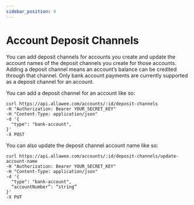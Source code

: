 ```yaml
---
sidebar_position: 4
---
```


# Account Deposit Channels

You can add deposit channels for accounts you create and update the account names of the deposit channels you create for those accounts. Adding a deposit channel means an account’s balance can be credited through that channel. Only bank account payments are currently supported as a deposit channel for an account.

You can add a deposit channel for an account like so:

```
curl https://api.allawee.com/accounts/:id/deposit-channels
-H "Authorization: Bearer YOUR_SECRET_KEY"
-H "Content-Type: application/json"
-d '{
  "type": "bank-account",
}'
-X POST
```

You can also update the deposit channel account name like so:

```
curl https://api.allawee.com/accounts/:id/deposit-channels/update-account-name
-H "Authorization: Bearer YOUR_SECRET_KEY"
-H "Content-Type: application/json"
-d '{
  "type": "bank-account",
  “accountNumber”: “string”
}'
-X PUT
```

